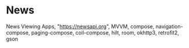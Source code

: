 # News
 News Viewing Apps, "https://newsapi.org", MVVM, compose, navigation-compose, paging-compose, coil-compose,
hilt, room, okhttp3, retrofit2, gson
